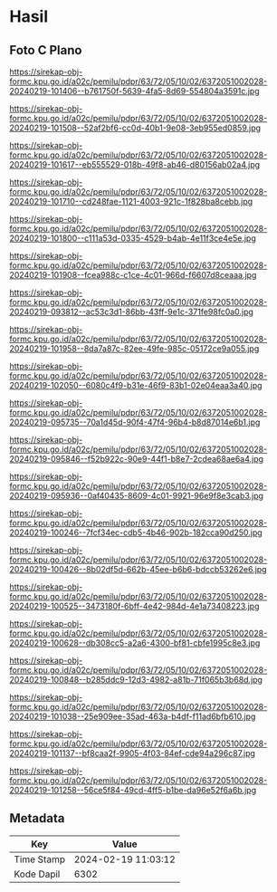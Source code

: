 # Hasil

## Foto C Plano

https://sirekap-obj-formc.kpu.go.id/a02c/pemilu/pdpr/63/72/05/10/02/6372051002028-20240219-101406--b761750f-5639-4fa5-8d69-554804a3591c.jpg

https://sirekap-obj-formc.kpu.go.id/a02c/pemilu/pdpr/63/72/05/10/02/6372051002028-20240219-101508--52af2bf6-cc0d-40b1-9e08-3eb955ed0859.jpg

https://sirekap-obj-formc.kpu.go.id/a02c/pemilu/pdpr/63/72/05/10/02/6372051002028-20240219-101617--eb555529-018b-49f8-ab46-d80156ab02a4.jpg

https://sirekap-obj-formc.kpu.go.id/a02c/pemilu/pdpr/63/72/05/10/02/6372051002028-20240219-101710--cd248fae-1121-4003-921c-1f828ba8cebb.jpg

https://sirekap-obj-formc.kpu.go.id/a02c/pemilu/pdpr/63/72/05/10/02/6372051002028-20240219-101800--c111a53d-0335-4529-b4ab-4e11f3ce4e5e.jpg

https://sirekap-obj-formc.kpu.go.id/a02c/pemilu/pdpr/63/72/05/10/02/6372051002028-20240219-101908--fcea988c-c1ce-4c01-966d-f6607d8ceaaa.jpg

https://sirekap-obj-formc.kpu.go.id/a02c/pemilu/pdpr/63/72/05/10/02/6372051002028-20240219-093812--ac53c3d1-86bb-43ff-9e1c-371fe98fc0a0.jpg

https://sirekap-obj-formc.kpu.go.id/a02c/pemilu/pdpr/63/72/05/10/02/6372051002028-20240219-101958--8da7a87c-82ee-49fe-985c-05172ce9a055.jpg

https://sirekap-obj-formc.kpu.go.id/a02c/pemilu/pdpr/63/72/05/10/02/6372051002028-20240219-102050--6080c4f9-b31e-46f9-83b1-02e04eaa3a40.jpg

https://sirekap-obj-formc.kpu.go.id/a02c/pemilu/pdpr/63/72/05/10/02/6372051002028-20240219-095735--70a1d45d-90f4-47f4-96b4-b8d87014e6b1.jpg

https://sirekap-obj-formc.kpu.go.id/a02c/pemilu/pdpr/63/72/05/10/02/6372051002028-20240219-095846--f52b922c-90e9-44f1-b8e7-2cdea68ae6a4.jpg

https://sirekap-obj-formc.kpu.go.id/a02c/pemilu/pdpr/63/72/05/10/02/6372051002028-20240219-095936--0af40435-8609-4c01-9921-96e9f8e3cab3.jpg

https://sirekap-obj-formc.kpu.go.id/a02c/pemilu/pdpr/63/72/05/10/02/6372051002028-20240219-100246--7fcf34ec-cdb5-4b46-902b-182cca90d250.jpg

https://sirekap-obj-formc.kpu.go.id/a02c/pemilu/pdpr/63/72/05/10/02/6372051002028-20240219-100426--8b02df5d-662b-45ee-b6b6-bdccb53262e6.jpg

https://sirekap-obj-formc.kpu.go.id/a02c/pemilu/pdpr/63/72/05/10/02/6372051002028-20240219-100525--3473180f-6bff-4e42-984d-4e1a73408223.jpg

https://sirekap-obj-formc.kpu.go.id/a02c/pemilu/pdpr/63/72/05/10/02/6372051002028-20240219-100628--db308cc5-a2a6-4300-bf81-cbfe1995c8e3.jpg

https://sirekap-obj-formc.kpu.go.id/a02c/pemilu/pdpr/63/72/05/10/02/6372051002028-20240219-100848--b285ddc9-12d3-4982-a81b-71f065b3b68d.jpg

https://sirekap-obj-formc.kpu.go.id/a02c/pemilu/pdpr/63/72/05/10/02/6372051002028-20240219-101038--25e909ee-35ad-463a-b4df-f11ad6bfb610.jpg

https://sirekap-obj-formc.kpu.go.id/a02c/pemilu/pdpr/63/72/05/10/02/6372051002028-20240219-101137--bf8caa2f-9905-4f03-84ef-cde94a296c87.jpg

https://sirekap-obj-formc.kpu.go.id/a02c/pemilu/pdpr/63/72/05/10/02/6372051002028-20240219-101258--56ce5f84-49cd-4ff5-b1be-da96e52f6a6b.jpg


## Metadata

| Key        | Value               |
| ---------- | ------------------- |
| Time Stamp | 2024-02-19 11:03:12 |
| Kode Dapil | 6302                |



